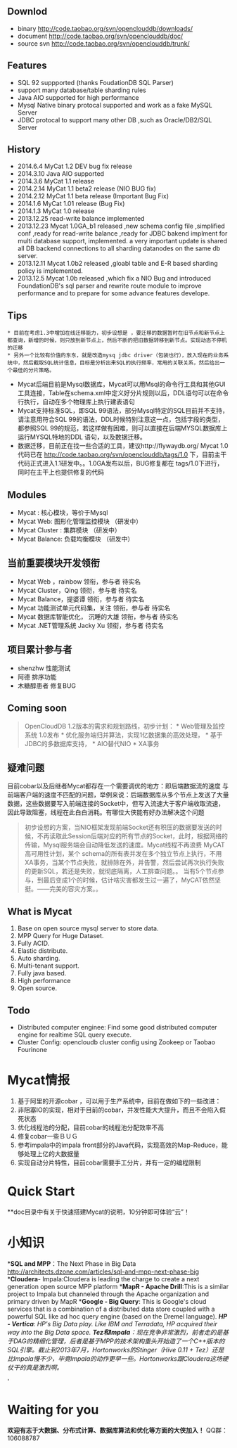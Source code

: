 ## Downlod ##
  * binary http://code.taobao.org/svn/openclouddb/downloads/
  * document http://code.taobao.org/svn/openclouddb/doc/
  * source svn http://code.taobao.org/svn/openclouddb/trunk/
## Features ##
  * SQL 92 suppported (thanks FoudationDB SQL Parser)
  * support many database/table sharding rules
  * Java AIO supported for high performance
  * Mysql Native binary protocal supported and work as a fake MySQL Server
  * JDBC protocal to support many other DB ,such as Oracle/DB2/SQL Server

## History ##
  * 2014.6.4  MyCat 1.2 DEV bug fix release
  * 2014.3.10  Java AIO supported
  * 2014.3.6   MyCat 1.1 release
  * 2014.2.14  MyCat 1.1 beta2 release (NIO BUG fix)
  * 2014.2.12  MyCat 1.1 beta release (Important Bug Fix)
  * 2014.1.6  MyCat 1.01 release (Bug Fix)
  * 2014.1.3  MyCat 1.0 release
  * 2013.12.25 read-write balance implemented
  * 2013.12.23 Mycat 1.0GA\_b1 released ,new schema config file ,simplified conf ,ready for read-write balance ,ready for JDBC bakend implment for multi database support, implemented. a very important update is shared all DB backend connections to all sharding datanodes on the same db server.
  * 2013.12.11 Mycat 1.0b2 released ,gloabl table and E-R based sharding policy is implemented.
  * 2013.12.5 Mycat 1.0b released ,which fix a NIO Bug and introduced FoundationDB's sql parser and rewrite route module to improve performance and to prepare for some advance features develope.
## Tips ##
    * 目前在考虑1.3中增加在线迁移能力，初步设想是 ，要迁移的数据暂时在旧节点和新节点上都查询，新增的时候，则只放到新节点上，然后不断的把旧数据转移到新节点。实现动态不停机的迁移
    * 另外一个比较有价值的东东，就是改造mysq jdbc driver（包装也行），放入现在的业务系统中，然后截取SQL统计信息，目标是分析出来SQL的执行频率，常用的关联关系，然后给出一个最佳的分片策略。

  * Mycat后端目前是Mysql数据库，Mycat可以用Msql的命令行工具和其他GUI工具连接，Table在schema.xml中定义好分片规则以后，DDL语句可以在命令行执行，自动在多个物理库上执行建表语句
  * Mycat支持标准SQL，即SQL 99语法，部分Mysql特定的SQL目前并不支持，请注意用符合SQL 99的语法，DDL时候特别注意这一点，包括字段的类型，都参照SQL 99的规范，若这样做有困难，则可以直接在后端MYSQL数据库上运行MYSQL特地的DDL 语句，以及数据迁移。
  * 数据迁移，目前正在找一些合适的工具，建议http://flywaydb.org/
Mycat 1.0代码已在 http://code.taobao.org/svn/openclouddb/tags/1.0 下，目前主干代码正式进入1.1研发中。。1.0GA发布以后，BUG修复都在 tags/1.0下进行，同时在主干上也提供修复的代码
## Modules ##
  * Mycat : 核心模块，等价于Mysql
  * Mycat Web: 图形化管理监控模块   （研发中）
  * Mycat Cluster : 集群模块   （研发中）
  * Mycat Balance: 负载均衡模块 （研发中）
## 当前重要模块开发领衔 ##
  * Mycat Web ，rainbow  领衔，参与者 待实名
  * Mycat Cluster，Qing  领衔，参与者 待实名
  * Mycat Balance，提婆谭 领衔，参与者 待实名
  * Mycat 功能测试单元代码集，关注 领衔，参与者 待实名
  * Mycat 数据库智能优化， 沉睡的大雄 领衔，参与者 待实名
  * Mycat .NET管理系统  Jacky Xu 领衔，参与者 待实名
## 项目累计参与者 ##
  * shenzhw 性能测试
  * 阿德 排序功能
  * 木糖醇患者 修复BUG

## Coming soon ##
> OpenCloudDB 1.2版本的需求和规划路线，初步计划：
    * Web管理及监控系统 1.0发布
    * 优化服务端归并算法，实现1亿数据集的高效处理，
    * 基于JDBC的多数据库支持，
    * AIO替代NIO
    * XA事务

## 疑难问题 ##
目前cobar以及后继者Mycat都存在一个需要调优的地方：即后端数据流的速度 与前端客户端的速度不匹配的问题，举例来说：后端数据库从多个节点上发送了大量数据，这些数据要写入前端连接的Socket中，但写入流速大于客户端收取流速，因此导致阻塞，线程在此白白消耗。有哪位大侠能有好办法解决这个问题
> 初步设想的方案，当NIO框架发现前端Socket还有积压的数据要发送的时候，不再读取此Session后端对应的所有节点的Socket，此时，根据网络的传输，Mysql服务端会自动降低发送的速度。Mycat线程不再浪费
MyCAT 高可用性计划，某个 schema的所有表并发在多个独立节点上执行，不用XA事务，当某个节点失败，就排除在外，并告警，然后尝试再次执行失败的更新SQL，若还是失败，就彻底隔离，人工排查问题。。
当有5个节点参与，到最后变成1个的时候，估计啥灾害都发生过一遍了，MyCAT依然坚挺。——完美的容灾方案。。

## What is Mycat ##
  1. Base on open source mysql server to store data.
  1. MPP Query for Huge Dataset.
  1. Fully ACID.
  1. Elastic distribute.
  1. Auto sharding.
  1. Multi-tenant support.
  1. Fully java based.
  1. High performance
  1. Open source.


## Todo ##
  * Distributed computer enginee: Find some good distributed computer engine for realtime SQL query execute.
  * Cluster Config: opencloudb cluster config using Zookeep or Taobao Fourinone

# Mycat情报 #

  1. 基于阿里的开源cobar ，可以用于生产系统中，目前在做如下的一些改进：
  1. 非阻塞IO的实现，相对于目前的cobar，并发性能大大提升，而且不会陷入假死状态
  1. 优化线程池的分配，目前cobar的线程池分配效率不高
  1. 修复cobar一些ＢＵＧ
  1. 参考impala中的impala front部分的Java代码，实现高效的Map-Reduce，能够处理上亿的大数据量
  1. 实现自动分片特性，目前cobar需要手工分片，并有一定的编程限制

# Quick Start #
**doc目录中有关于快速搭建Mycat的说明，10分钟即可体验“云”！
# 小知识 #
  ***SQL and MPP**：The Next Phase in Big Data  http://architects.dzone.com/articles/sql-and-mpp-next-phase-big
  ***Cloudera**- Impala:Cloudera is leading the charge to create a next generation open source MPP platform
  ***MapR - Apache Drill**:This is a similar project to Impala but channeled through the Apache organization and primary driven by MapR
  ***Google - Big Query**: This is Google's cloud services that is a combination of a distributed data store coupled with a powerful SQL like ad hoc query engine (based on the Dremel language).
  ***HP - Vertica**: HP's Big Data play. Like IBM and Terradata, HP acquired their way into the Big Data space.
  ***Tez和Impala**：现在竞争非常激烈，前者走的是基于DAG的精细化管理，后者是基于MPP的技术架构重头开始造了一个C++版本的SQL引擎。截止到2013年7月，Hortonworks的Stinger（Hive 0.11 + Tez）还是比Impala慢不少，毕竟Impala的动作更早一些。Hortonworks跟Cloudera这场硬仗干的真是激烈啊。**





'
# Waiting for you #
**欢迎有志于大数据、分布式计算、数据库算法和优化等方面的大侠加入！** QQ群：106088787